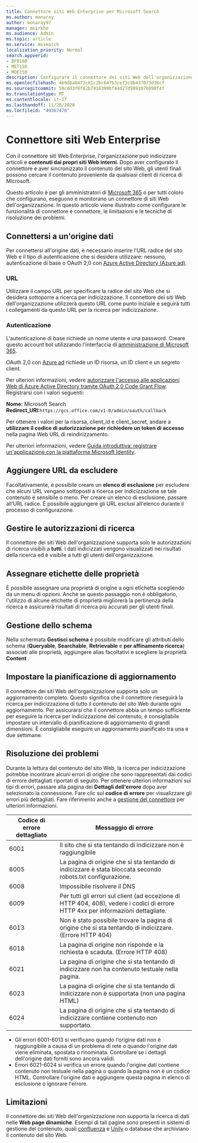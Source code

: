```yaml
---
title: Connettore siti Web Enterprise per Microsoft Search
ms.author: monaray
author: monaray97
manager: mnirkhe
ms.audience: Admin
ms.topic: article
ms.service: mssearch
localization_priority: Normal
search.appverid:
- BFB160
- MET150
- MOE150
description: Configurare il connettore dei siti Web dell'organizzazione per Microsoft Search
ms.openlocfilehash: 4b9d8a8472c81c2bc647b3cef3cdb437073d36cf
ms.sourcegitcommit: 59cdd3f0f82b7918399bf44d27d9891076090f4f
ms.translationtype: MT
ms.contentlocale: it-IT
ms.lasthandoff: 11/20/2020
ms.locfileid: "49367470"
---
```

<!-- markdownlint-disable no-inline-html -->
# <a name="enterprise-websites-connector"></a>Connettore siti Web Enterprise

Con il connettore siti Web Enterprise, l'organizzazione può indicizzare articoli e **contenuti dai propri siti Web interni**. Dopo aver configurato il connettore e aver sincronizzato il contenuto del sito Web, gli utenti finali possono cercare il contenuto proveniente da qualsiasi client di ricerca di Microsoft.

Questo articolo è per gli amministratori di [Microsoft 365](https://www.microsoft.com/microsoft-365) o per tutti coloro che configurano, eseguono e monitorano un connettore di siti Web dell'organizzazione. In questo articolo viene illustrato come configurare le funzionalità di connettore e connettore, le limitazioni e le tecniche di risoluzione dei problemi.  

## <a name="connect-to-a-data-source"></a>Connettersi a un'origine dati

Per connettersi all'origine dati, è necessario inserire l'URL radice del sito Web e il tipo di autenticazione che si desidera utilizzare: nessuno, autenticazione di base o OAuth 2,0 con [Azure Active Directory (Azure ad)](https://docs.microsoft.com/azure/active-directory/).

### <a name="url"></a>URL

Utilizzare il campo URL per specificare la radice del sito Web che si desidera sottoporre a ricerca per indicizzazione. Il connettore dei siti Web dell'organizzazione utilizzerà questo URL come punto iniziale e seguirà tutti i collegamenti da questo URL per la ricerca per indicizzazione.

### <a name="authentication"></a>Autenticazione

L'autenticazione di base richiede un nome utente e una password. Creare questo account bot utilizzando l'interfaccia di [amministrazione di Microsoft 365](https://admin.microsoft.com).

OAuth 2,0 con [Azure ad](https://docs.microsoft.com/azure/active-directory/) richiede un ID risorsa, un ID client e un segreto client.

Per ulteriori informazioni, vedere [autorizzare l'accesso alle applicazioni Web di Azure Active Directory tramite OAuth 2,0 Code Grant Flow](https://docs.microsoft.com/azure/active-directory/develop/v1-protocols-oauth-code). Registrarsi con i valori seguenti:

**Nome:** Microsoft Search <br/>
**Redirect_URI:**`https://gcs.office.com/v1.0/admin/oauth/callback`

Per ottenere i valori per la risorsa, client_id e client_secret, andare a **utilizzare il codice di autorizzazione per richiedere un token di accesso** nella pagina Web URL di reindirizzamento.

Per ulteriori informazioni, vedere [Guida introduttiva: registrare un'applicazione con la piattaforma Microsoft Identity](https://docs.microsoft.com/azure/active-directory/develop/quickstart-register-app).

## <a name="add-urls-to-exclude"></a>Aggiungere URL da escludere

Facoltativamente, è possibile creare un **elenco di esclusione** per escludere che alcuni URL vengano sottoposti a ricerca per indicizzazione se tale contenuto è sensibile o meno. Per creare un elenco di esclusione, passare all'URL radice. È possibile aggiungere gli URL esclusi all'elenco durante il processo di configurazione.

## <a name="manage-search-permissions"></a>Gestire le autorizzazioni di ricerca

Il connettore dei siti Web dell'organizzazione supporta solo le autorizzazioni di ricerca visibili a **tutti**. I dati indicizzati vengono visualizzati nei risultati della ricerca ed è visibile a tutti gli utenti dell'organizzazione.

## <a name="assign-property-labels"></a>Assegnare etichette delle proprietà

È possibile assegnare una proprietà di origine a ogni etichetta scegliendo da un menu di opzioni. Anche se questo passaggio non è obbligatorio, l'utilizzo di alcune etichette di proprietà migliorerà la pertinenza della ricerca e assicurerà risultati di ricerca più accurati per gli utenti finali.

## <a name="manage-schema"></a>Gestione dello schema

Nella schermata **Gestisci schema** è possibile modificare gli attributi dello schema (**Queryable**, **Searchable**, **Retrievable** e **per affinamento ricerca**) associati alle proprietà, aggiungere alias facoltativi e scegliere la proprietà **Content** .

## <a name="set-the-refresh-schedule"></a>Impostare la pianificazione di aggiornamento

Il connettore dei siti Web dell'organizzazione supporta solo un aggiornamento completo. Questo significa che il connettore rieseguirà la ricerca per indicizzazione di tutto il contenuto del sito Web durante ogni aggiornamento. Per assicurarsi che il connettore abbia un tempo sufficiente per eseguire la ricerca per indicizzazione del contenuto, è consigliabile impostare un intervallo di pianificazione di aggiornamento di grandi dimensioni. È consigliabile eseguire un aggiornamento pianificato tra una e due settimane.

## <a name="troubleshooting"></a>Risoluzione dei problemi

Durante la lettura del contenuto del sito Web, la ricerca per indicizzazione potrebbe incontrare alcuni errori di origine che sono rappresentati dai codici di errore dettagliati riportati di seguito. Per ottenere ulteriori informazioni sui tipi di errori, passare alla pagina dei **Dettagli dell'errore** dopo aver selezionato la connessione. Fare clic sul **codice di errore** per visualizzare gli errori più dettagliati. Fare riferimento anche a [gestione del connettore](https://docs.microsoft.com/microsoftsearch/manage-connector) per ulteriori informazioni.

 Codice di errore dettagliato | Messaggio di errore
 --- | ---
 6001 | Il sito che si sta tentando di indicizzare non è raggiungibile
 6005 | La pagina di origine che si sta tentando di indicizzare è stata bloccata secondo robots.txt configurazione.
 6008 | Impossibile risolvere il DNS
 6009 | Per tutti gli errori sul client (ad eccezione di HTTP 404, 408), vedere i codici di errore HTTP 4xx per informazioni dettagliate.
 6013 | Non è stato possibile trovare la pagina di origine che si sta tentando di indicizzare. (Errore HTTP 404)
 6018 | La pagina di origine non risponde e la richiesta è scaduta. (Errore HTTP 408)
 6021 | La pagina di origine che si sta tentando di indicizzare non ha contenuto testuale nella pagina.
 6023 | La pagina di origine che si sta tentando di indicizzare non è supportata (non una pagina HTML)
 6024 | La pagina di origine che si sta tentando di indicizzare contiene contenuto non supportato.

* Gli errori 6001-6013 si verificano quando l'origine dati non è raggiungibile a causa di un problema di rete o quando l'origine dati viene eliminata, spostata o rinominata. Controllare se i dettagli dell'origine dati forniti sono ancora validi.
* Errori 6021-6024 si verifica un errore quando l'origine dati contiene contenuto non testuale nella pagina o quando la pagina non è un codice HTML. Controllare l'origine dati e aggiungere questa pagina in elenco di esclusione o ignorare l'errore.

## <a name="limitations"></a>Limitazioni

Il connettore dei siti Web dell'organizzazione non supporta la ricerca di dati nelle **Web page dinamiche**. Esempi di tali pagine sono presenti in sistemi di gestione del contenuto, quali [confluenza](https://www.atlassian.com/software/confluence) e [Unily](https://www.unily.com/) o database che archiviano il contenuto del sito Web.
